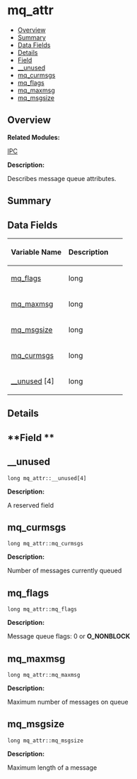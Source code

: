 # mq\_attr<a name="ZH-CN_TOPIC_0000001054918201"></a>

-   [Overview](#section967744747165637)
-   [Summary](#section286386175165637)
-   [Data Fields](#pub-attribs)
-   [Details](#section1376482333165637)
-   [Field](#section608672754165637)
-   [\_\_unused](#a65ed70c4a33bc709487bfa801ab21964)
-   [mq\_curmsgs](#a08cfd508cef817ba351c1af8d9af50f5)
-   [mq\_flags](#a19c05fa88c6d1126120d800647ddb0dd)
-   [mq\_maxmsg](#aa535e1fa6c07c1d189e720ba15f9af08)
-   [mq\_msgsize](#ae975d1d907081c1e53b079c981c32209)

## **Overview**<a name="section967744747165637"></a>

**Related Modules:**

[IPC](IPC.md)

**Description:**

Describes message queue attributes. 

## **Summary**<a name="section286386175165637"></a>

## Data Fields<a name="pub-attribs"></a>

<a name="table928126134165637"></a>
<table><thead align="left"><tr id="row1354297385165637"><th class="cellrowborder" valign="top" width="50%" id="mcps1.1.3.1.1"><p id="p459309991165637"><a name="p459309991165637"></a><a name="p459309991165637"></a>Variable Name</p>
</th>
<th class="cellrowborder" valign="top" width="50%" id="mcps1.1.3.1.2"><p id="p323611795165637"><a name="p323611795165637"></a><a name="p323611795165637"></a>Description</p>
</th>
</tr>
</thead>
<tbody><tr id="row1862446722165637"><td class="cellrowborder" valign="top" width="50%" headers="mcps1.1.3.1.1 "><p id="p1716127765165637"><a name="p1716127765165637"></a><a name="p1716127765165637"></a><a href="mq_attr.md#a19c05fa88c6d1126120d800647ddb0dd">mq_flags</a></p>
</td>
<td class="cellrowborder" valign="top" width="50%" headers="mcps1.1.3.1.2 "><p id="p2078637193165637"><a name="p2078637193165637"></a><a name="p2078637193165637"></a>long </p>
</td>
</tr>
<tr id="row1739572262165637"><td class="cellrowborder" valign="top" width="50%" headers="mcps1.1.3.1.1 "><p id="p886612895165637"><a name="p886612895165637"></a><a name="p886612895165637"></a><a href="mq_attr.md#aa535e1fa6c07c1d189e720ba15f9af08">mq_maxmsg</a></p>
</td>
<td class="cellrowborder" valign="top" width="50%" headers="mcps1.1.3.1.2 "><p id="p828357884165637"><a name="p828357884165637"></a><a name="p828357884165637"></a>long </p>
</td>
</tr>
<tr id="row332261193165637"><td class="cellrowborder" valign="top" width="50%" headers="mcps1.1.3.1.1 "><p id="p1310437883165637"><a name="p1310437883165637"></a><a name="p1310437883165637"></a><a href="mq_attr.md#ae975d1d907081c1e53b079c981c32209">mq_msgsize</a></p>
</td>
<td class="cellrowborder" valign="top" width="50%" headers="mcps1.1.3.1.2 "><p id="p313227396165637"><a name="p313227396165637"></a><a name="p313227396165637"></a>long </p>
</td>
</tr>
<tr id="row885315962165637"><td class="cellrowborder" valign="top" width="50%" headers="mcps1.1.3.1.1 "><p id="p411237028165637"><a name="p411237028165637"></a><a name="p411237028165637"></a><a href="mq_attr.md#a08cfd508cef817ba351c1af8d9af50f5">mq_curmsgs</a></p>
</td>
<td class="cellrowborder" valign="top" width="50%" headers="mcps1.1.3.1.2 "><p id="p603331189165637"><a name="p603331189165637"></a><a name="p603331189165637"></a>long </p>
</td>
</tr>
<tr id="row1500225909165637"><td class="cellrowborder" valign="top" width="50%" headers="mcps1.1.3.1.1 "><p id="p314533314165637"><a name="p314533314165637"></a><a name="p314533314165637"></a><a href="mq_attr.md#a65ed70c4a33bc709487bfa801ab21964">__unused</a> [4]</p>
</td>
<td class="cellrowborder" valign="top" width="50%" headers="mcps1.1.3.1.2 "><p id="p783217248165637"><a name="p783217248165637"></a><a name="p783217248165637"></a>long </p>
</td>
</tr>
</tbody>
</table>

## **Details**<a name="section1376482333165637"></a>

## **Field **<a name="section608672754165637"></a>

## \_\_unused<a name="a65ed70c4a33bc709487bfa801ab21964"></a>

```
long mq_attr::__unused[4]
```

 **Description:**

A reserved field 

## mq\_curmsgs<a name="a08cfd508cef817ba351c1af8d9af50f5"></a>

```
long mq_attr::mq_curmsgs
```

 **Description:**

Number of messages currently queued 

## mq\_flags<a name="a19c05fa88c6d1126120d800647ddb0dd"></a>

```
long mq_attr::mq_flags
```

 **Description:**

Message queue flags: 0 or  **O\_NONBLOCK** 

## mq\_maxmsg<a name="aa535e1fa6c07c1d189e720ba15f9af08"></a>

```
long mq_attr::mq_maxmsg
```

 **Description:**

Maximum number of messages on queue 

## mq\_msgsize<a name="ae975d1d907081c1e53b079c981c32209"></a>

```
long mq_attr::mq_msgsize
```

 **Description:**

Maximum length of a message 

